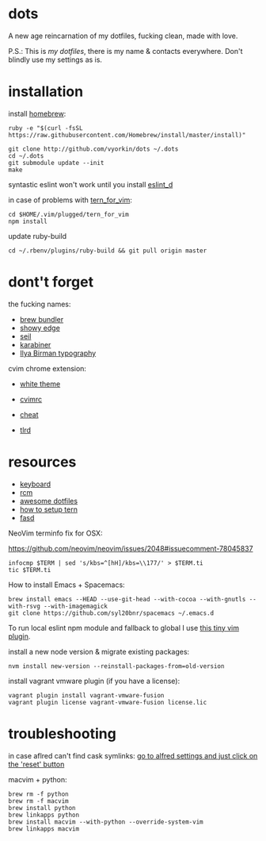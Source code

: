 dots
====

A new age reincarnation of my dotfiles, fucking clean, made with love.

P.S.: This is *my dotfiles*, there is my name & contacts everywhere. Don't
blindly use my settings as is.

installation
====

install [homebrew](http://brew.sh/):
```
ruby -e "$(curl -fsSL https://raw.githubusercontent.com/Homebrew/install/master/install)"
```

```
git clone http://github.com/vyorkin/dots ~/.dots
cd ~/.dots
git submodule update --init
make
```

syntastic eslint won't work until you install
[eslint_d](https://github.com/mantoni/eslint_d.js)

in case of problems with [tern_for_vim](https://github.com/ternjs/tern_for_vim):
```
cd $HOME/.vim/plugged/tern_for_vim
npm install
```

update ruby-build

```
cd ~/.rbenv/plugins/ruby-build && git pull origin master
```

# dont't forget

the fucking names:

* [brew bundler](https://github.com/Homebrew/homebrew-bundle)
* [showy edge](https://github.com/tekezo/ShowyEdge)
* [seil](https://pqrs.org/osx/karabiner/seil.html.en)
* [karabiner](https://pqrs.org/osx/karabiner/index.html.en)
* [Ilya Birman typography](http://ilyabirman.ru/projects/typography-layout/)

cvim chrome extension:
* [white theme](https://gist.github.com/vyorkin/711589d7f1a90954dec5)
* [cvimrc](https://gist.github.com/vyorkin/aa5abd74984fc77a17e5)

* [cheat](https://github.com/chrisallenlane/cheat)
* [tlrd](https://github.com/tldr-pages/tldr)

# resources
* [keyboard](https://github.com/jasonrudolph/keyboard)
* [rcm](http://thoughtbot.github.io/rcm/rcm.7.html)
* [awesome dotfiles](https://github.com/webpro/awesome-dotfiles)
* [how to setup tern](http://ternjs.net/doc/manual.html#configuration)
* [fasd](https://github.com/clvv/fasd#examples)

NeoVim terminfo fix for OSX:

https://github.com/neovim/neovim/issues/2048#issuecomment-78045837
```
infocmp $TERM | sed 's/kbs=^[hH]/kbs=\\177/' > $TERM.ti
tic $TERM.ti
```

How to install Emacs + Spacemacs:
```
brew install emacs --HEAD --use-git-head --with-cocoa --with-gnutls --with-rsvg --with-imagemagick
git clone https://github.com/syl20bnr/spacemacs ~/.emacs.d
```

To run local eslint npm module and fallback to global I use [this tiny vim plugin](https://github.com/mtscout6/syntastic-local-eslint.vim).

install a new node version & migrate existing packages:
```
nvm install new-version --reinstall-packages-from=old-version
```

install vagrant vmware plugin (if you have a license):

```
vagrant plugin install vagrant-vmware-fusion
vagrant plugin license vagrant-vmware-fusion license.lic
```

# troubleshooting

in case aflred can't find cask symlinks:
[go to alfred settings and just click on the 'reset'
button](https://github.com/caskroom/homebrew-cask/issues/9685#issuecomment-77553432)

macvim + python:
```
brew rm -f python
brew rm -f macvim
brew install python
brew linkapps python
brew install macvim --with-python --override-system-vim
brew linkapps macvim
```
